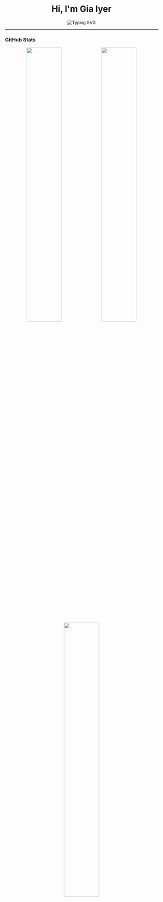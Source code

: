 <h1 align="center">Hi, I'm Gia Iyer</h1>

<p align="center">
  <img src="https://readme-typing-svg.herokuapp.com?font=Fira+Code&weight=600&size=24&pause=1000&color=00B2FF&center=true&vCenter=true&width=600&lines=Welcome+to+my+GitHub+profile!;Passionate+about+coding,+data,+and+design" alt="Typing SVG" />


</p>

---

### GitHub Stats

<p align="center">
  <img width="48%" src="https://github-readme-stats.vercel.app/api?username=giaiyer&show_icons=true&theme=radical" />
  <img width="48%" src="https://github-readme-streak-stats.herokuapp.com/?user=giaiyer&theme=radical" />
</p>
<p align="center">
  <img width="48%" src="https://github-readme-stats.vercel.app/api/top-langs/?username=giaiyer&layout=compact&theme=radical" />
</p>


---


### Tech Stack

![Java](https://img.shields.io/badge/Java-ED8B00?style=flat-square&logo=java&logoColor=white) 
![Python](https://img.shields.io/badge/Python-3776AB?style=flat-square&logo=python&logoColor=white)
![C++](https://img.shields.io/badge/C++-00599C?style=flat-square&logo=c%2B%2B&logoColor=white)
![JavaScript](https://img.shields.io/badge/JavaScript-F7DF1E?style=flat-square&logo=javascript&logoColor=black)
![SQL](https://img.shields.io/badge/SQL-336791?style=flat-square&logo=mysql&logoColor=white)

![HTML5](https://img.shields.io/badge/HTML5-E34F26?style=flat-square&logo=html5&logoColor=white)
![CSS3](https://img.shields.io/badge/CSS3-1572B6?style=flat-square&logo=css3&logoColor=white)
![Gradio](https://img.shields.io/badge/Gradio-4F4F4F?style=flat-square&logo=python&logoColor=white)

![Spring Boot](https://img.shields.io/badge/Spring_Boot-6DB33F?style=flat-square&logo=spring-boot&logoColor=white)
![Flask](https://img.shields.io/badge/Flask-000000?style=flat-square&logo=flask&logoColor=white)
![Jupyter](https://img.shields.io/badge/Jupyter-F37626?style=flat-square&logo=jupyter&logoColor=white)
![Hugging Face](https://img.shields.io/badge/HuggingFace-FFD21F?style=flat-square&logo=huggingface&logoColor=black)
![Power BI](https://img.shields.io/badge/Power_BI-F2C811?style=flat-square&logo=powerbi&logoColor=black)

![H2](https://img.shields.io/badge/H2_DB-006699?style=flat-square&logo=h2&logoColor=white)
![PostgreSQL](https://img.shields.io/badge/PostgreSQL-4169E1?style=flat-square&logo=postgresql&logoColor=white)
![MySQL](https://img.shields.io/badge/MySQL-005C84?style=flat-square&logo=mysql&logoColor=white)

![Git](https://img.shields.io/badge/Git-F05032?style=flat-square&logo=git&logoColor=white)
![GitHub](https://img.shields.io/badge/GitHub-181717?style=flat-square&logo=github&logoColor=white)
![VS Code](https://img.shields.io/badge/VS_Code-007ACC?style=flat-square&logo=visual-studio-code&logoColor=white)
![Postman](https://img.shields.io/badge/Postman-FF6C37?style=flat-square&logo=postman&logoColor=white)


### Let's Connect

-  [LinkedIn](https://linkedin.com/in/giaiyer)  

---

<p align="center">
  <img src="https://capsule-render.vercel.app/api?type=waving&color=00BFFF&height=120&section=footer"/>
</p>


